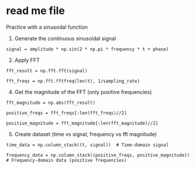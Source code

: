# read me file
Practice with a sinusodal function

1. Generate the continuous sinusoidal signal

`signal = amplitude * np.sin(2 * np.pi * frequency * t + phase)`

2. Apply FFT

`fft_result = np.fft.fft(signal)`

`fft_freqs = np.fft.fftfreq(len(t), 1/sampling_rate)`

4. Get the magnitude of the FFT (only positive frequencies)

`fft_magnitude = np.abs(fft_result)`

`positive_freqs = fft_freqs[:len(fft_freqs)//2]`

`positive_magnitude = fft_magnitude[:len(fft_magnitude)//2]`

5. Create dataset (time vs signal, frequency vs fft magnitude)

`time_data = np.column_stack((t, signal))  # Time-domain signal`

`frequency_data = np.column_stack((positive_freqs, positive_magnitude))  # Frequency-domain data (positive frequencies)`
